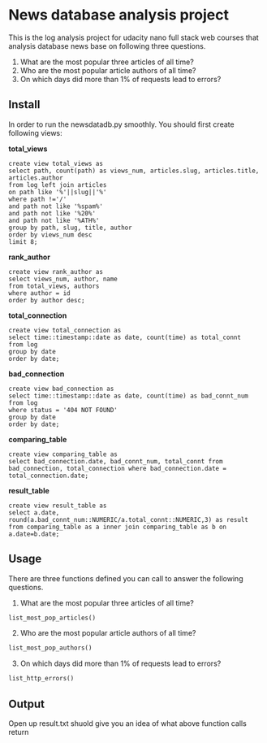 # News database analysis project
This is the log analysis project for udacity nano full stack web courses that analysis database news base on following three questions.
1. What are the most popular three articles of all time?
2. Who are the most popular article authors of all time?
3. On which days did more than 1% of requests lead to errors?

## Install
In order to run the newsdatadb.py smoothly. You should first create following views:

**total_views**
```
create view total_views as 
select path, count(path) as views_num, articles.slug, articles.title, articles.author 
from log left join articles 
on path like '%'||slug||'%' 
where path !='/' 
and path not like '%spam%' 
and path not like '%20%' 
and path not like '%ATH%' 
group by path, slug, title, author 
order by views_num desc 
limit 8;
```
**rank_author**
```
create view rank_author as 
select views_num, author, name 
from total_views, authors 
where author = id 
order by author desc;
```
**total_connection**
```
create view total_connection as
select time::timestamp::date as date, count(time) as total_connt
from log
group by date
order by date;
```
**bad_connection**
```
create view bad_connection as
select time::timestamp::date as date, count(time) as bad_connt_num
from log
where status = '404 NOT FOUND'
group by date
order by date;
```
**comparing_table**
```
create view comparing_table as
select bad_connection.date, bad_connt_num, total_connt from bad_connection, total_connection where bad_connection.date = total_connection.date;
```
**result_table**
```
create view result_table as
select a.date, round(a.bad_connt_num::NUMERIC/a.total_connt::NUMERIC,3) as result from comparing_table as a inner join comparing_table as b on a.date=b.date;
```

## Usage
There are three functions defined you can call to answer the following questions.
1. What are the most popular three articles of all time? 
```python
list_most_pop_articles()
```
2. Who are the most popular article authors of all time?
```python
list_most_pop_authors()
```
3. On which days did more than 1% of requests lead to errors?
```python
list_http_errors()
```

## Output
Open up result.txt shuold give you an idea of what above function calls return